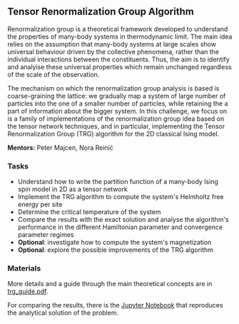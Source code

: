 ## Tensor Renormalization Group Algorithm

Renormalization group is a theoretical framework developed to understand the properties of many-body systems in thermodynamic limit. The main idea relies on the assumption that many-body systems at large scales show universal behaviour driven by the collective phenomena, rather than the individual interactions between the constituents. Thus, the aim is to identify and analyise these universal properties which remain unchanged regardless of the scale of the observation.

The mechanism on which the renormalization group analysis is based is coarse-graining the lattice: we gradually map a system of large number of particles into the one of a smaller number of particles, while retaining the a part of information about the bigger system. In this challenge, we focus on is a family of implementations of the renormalization group idea based on the tensor network techniques, and in particular, implementing the Tensor Renormalization Group (TRG) algorithm for the 2D classical Ising model.

**Mentors:** Peter Majcen, Nora Reinić

### Tasks

- Understand how to write the partition function of a many-body Ising spin model in 2D as a tensor network
- Implement the TRG algorithm to compute the system's Helmholtz free energy per site
- Determine the critical temperature of the system
- Compare the results with the exact solution and analyse the algorithm's performance in the different Hamiltonian parameter and convergence parameter regimes
- **Optional**: investigate how to compute the system's magnetization
- **Optional**: explore the possible improvements of the TRG algorithm


### Materials

More details and a guide through the main theoretical concepts are in [trg_guide.pdf](trg_guide.pdf).

For comparing the results, there is the [Jupyter Notebook](2D_ising_exact.ipynb) that reproduces the analytical solution of the problem.
